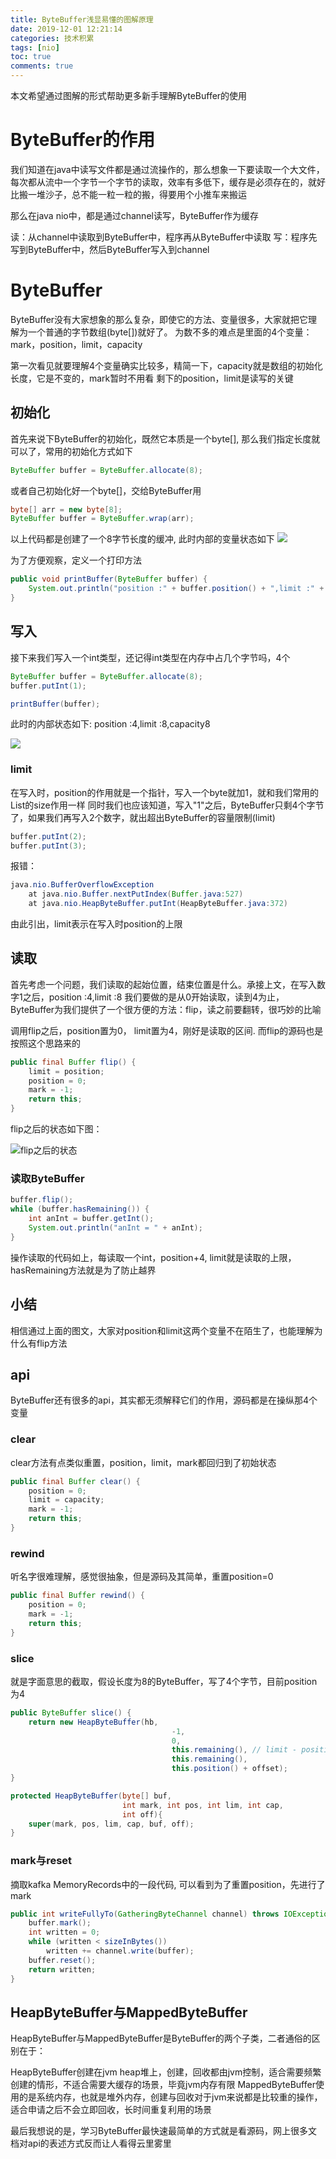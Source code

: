 ```yaml
---
title: ByteBuffer浅显易懂的图解原理
date: 2019-12-01 12:21:14
categories: 技术积累
tags: [nio]
toc: true
comments: true
---
```


本文希望通过图解的形式帮助更多新手理解ByteBuffer的使用

# ByteBuffer的作用

我们知道在java中读写文件都是通过流操作的，那么想象一下要读取一个大文件，每次都从流中一个字节一个字节的读取，效率有多低下，缓存是必须存在的，就好比搬一堆沙子，总不能一粒一粒的搬，得要用个小推车来搬运

那么在java nio中，都是通过channel读写，ByteBuffer作为缓存

读：从channel中读取到ByteBuffer中，程序再从ByteBuffer中读取
写：程序先写到ByteBuffer中，然后ByteBuffer写入到channel

# ByteBuffer

ByteBuffer没有大家想象的那么复杂，即使它的方法、变量很多，大家就把它理解为一个普通的字节数组(byte[])就好了。
为数不多的难点是里面的4个变量：mark，position，limit，capacity

第一次看见就要理解4个变量确实比较多，精简一下，capacity就是数组的初始化长度，它是不变的，mark暂时不用看
剩下的position，limit是读写的关键

## 初始化

首先来说下ByteBuffer的初始化，既然它本质是一个byte[], 那么我们指定长度就可以了，常用的初始化方式如下

```java
ByteBuffer buffer = ByteBuffer.allocate(8);
```

或者自己初始化好一个byte[]，交给ByteBuffer用
```java
byte[] arr = new byte[8];
ByteBuffer buffer = ByteBuffer.wrap(arr);
```

以上代码都是创建了一个8字节长度的缓冲, 此时内部的变量状态如下
![](https://ae01.alicdn.com/kf/Hc6075479cfe345cd8f692defb2ff0dben.png)

为了方便观察，定义一个打印方法

```java
public void printBuffer(ByteBuffer buffer) {
    System.out.println("position :" + buffer.position() + ",limit :" + buffer.limit() + ",capacity" + buffer.capacity());
}
```

## 写入

接下来我们写入一个int类型，还记得int类型在内存中占几个字节吗，4个

```java
ByteBuffer buffer = ByteBuffer.allocate(8);
buffer.putInt(1);

printBuffer(buffer);
```

此时的内部状态如下: position :4,limit :8,capacity8

![](https://ae01.alicdn.com/kf/Ha16d3139a96049af8a7239ee1e234effJ.png)

### limit

在写入时，position的作用就是一个指针，写入一个byte就加1，就和我们常用的List的size作用一样
同时我们也应该知道，写入"1"之后，ByteBuffer只剩4个字节了，如果我们再写入2个数字，就出超出ByteBuffer的容量限制(limit)

```java
buffer.putInt(2);
buffer.putInt(3);
```

报错：

```java
java.nio.BufferOverflowException
	at java.nio.Buffer.nextPutIndex(Buffer.java:527)
	at java.nio.HeapByteBuffer.putInt(HeapByteBuffer.java:372)
```
由此引出，limit表示在写入时position的上限


## 读取

首先考虑一个问题，我们读取的起始位置，结束位置是什么。承接上文，在写入数字1之后，position :4,limit :8
我们要做的是从0开始读取，读到4为止，ByteBuffer为我们提供了一个很方便的方法：flip，读之前要翻转，很巧妙的比喻

调用flip之后，position置为0， limit置为4，刚好是读取的区间. 而flip的源码也是按照这个思路来的
```java
public final Buffer flip() {
    limit = position;
    position = 0;
    mark = -1;
    return this;
}
```
flip之后的状态如下图：

![flip之后的状态](https://ae01.alicdn.com/kf/Ha80a7ce86b1a4411975447fd515df539L.png)

### 读取ByteBuffer

```java
buffer.flip();
while (buffer.hasRemaining()) {
    int anInt = buffer.getInt();
    System.out.println("anInt = " + anInt);
}
```
操作读取的代码如上，每读取一个int，position+4, limit就是读取的上限，hasRemaining方法就是为了防止越界


## 小结
相信通过上面的图文，大家对position和limit这两个变量不在陌生了，也能理解为什么有flip方法

## api

ByteBuffer还有很多的api，其实都无须解释它们的作用，源码都是在操纵那4个变量

### clear

clear方法有点类似重置，position，limit，mark都回归到了初始状态
```java
public final Buffer clear() {
    position = 0;
    limit = capacity;
    mark = -1;
    return this;
}
```

### rewind

听名字很难理解，感觉很抽象，但是源码及其简单，重置position=0
```java
public final Buffer rewind() {
    position = 0;
    mark = -1;
    return this;
}
```

### slice

就是字面意思的截取，假设长度为8的ByteBuffer，写了4个字节，目前position为4

```java
public ByteBuffer slice() {
    return new HeapByteBuffer(hb,
                                    -1,
                                    0,
                                    this.remaining(), // limit - position，即要截取的字节数
                                    this.remaining(),
                                    this.position() + offset);
}

protected HeapByteBuffer(byte[] buf,
                         int mark, int pos, int lim, int cap,
                         int off){
    super(mark, pos, lim, cap, buf, off);
}
```

### mark与reset
摘取kafka MemoryRecords中的一段代码, 可以看到为了重置position，先进行了mark
```java
public int writeFullyTo(GatheringByteChannel channel) throws IOException {
    buffer.mark();
    int written = 0;
    while (written < sizeInBytes())
        written += channel.write(buffer);
    buffer.reset();
    return written;
}
```

## HeapByteBuffer与MappedByteBuffer

HeapByteBuffer与MappedByteBuffer是ByteBuffer的两个子类，二者通俗的区别在于：

HeapByteBuffer创建在jvm heap堆上，创建，回收都由jvm控制，适合需要频繁创建的情形，不适合需要大缓存的场景，毕竟jvm内存有限
MappedByteBuffer使用的是系统内存，也就是堆外内存，创建与回收对于jvm来说都是比较重的操作，适合申请之后不会立即回收，长时间重复利用的场景

最后我想说的是，学习ByteBuffer最快速最简单的方式就是看源码，网上很多文档对api的表述方式反而让人看得云里雾里


